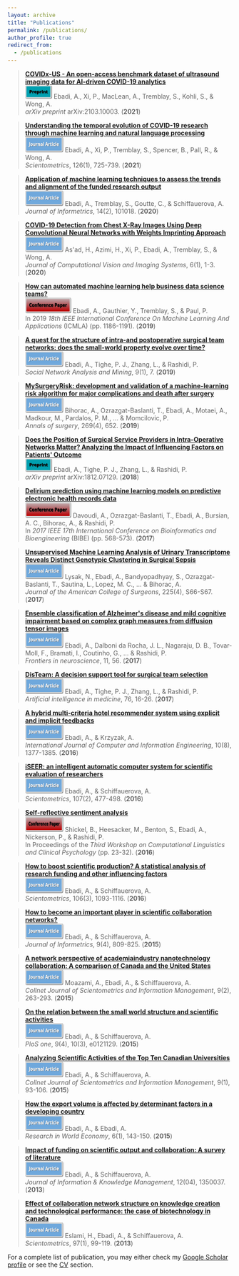 ```yaml
---
layout: archive
title: "Publications"
permalink: /publications/
author_profile: true
redirect_from:
  - /publications
---
```


<script type='text/javascript' src='https://d1bxh8uas1mnw7.cloudfront.net/assets/embed.js'></script>
<script async src="https://badge.dimensions.ai/badge.js" charset="utf-8"></script>


> [__COVIDx-US - An open-access benchmark dataset of ultrasound imaging data for AI-driven COVID-19 analytics__](https://arxiv.org/abs/2103.10003)  
> <img src="/images/Preprint.png" width="60" height="30"> Ebadi, A., Xi, P., MacLean, A., Tremblay, S., Kohli, S., & Wong, A.  
> _arXiv preprint_ arXiv:2103.10003. (__2021__)   

> [__Understanding the temporal evolution of COVID-19 research through machine learning and natural language processing__](https://link.springer.com/article/10.1007/s11192-020-03744-7)  
> <img src="/images/Journal.png" width="85" height="35"> Ebadi, A., Xi, P., Tremblay, S., Spencer, B., Pall, R., & Wong, A.  
> _Scientometrics_, 126(1), 725-739. (__2021__)
> <div data-badge-popover="right" data-badge-type="donut" data-doi="https://doi.org/10.1007/s11192-020-03744-7" data-hide-no-mentions="true" data-hide-less-than="5" class="altmetric-embed"></div>

> [__Application of machine learning techniques to assess the trends and alignment of the funded research output__](https://www.sciencedirect.com/science/article/pii/S1751157718301901)  
> <img src="/images/Journal.png" width="85" height="35"> Ebadi, A., Tremblay, S., Goutte, C., & Schiffauerova, A.  
> _Journal of Informetrics_, 14(2), 101018. (__2020__)
> <div data-badge-popover="right" data-badge-type="donut" data-doi="https://doi.org/10.1016/j.joi.2020.101018" data-condensed="true" data-hide-no-mentions="true" data-hide-less-than="5" class="altmetric-embed"></div>  

> [__COVID-19 Detection from Chest X-Ray Images Using Deep Convolutional Neural Networks with Weights Imprinting Approach__](https://www.ci-journal.net/index.php/vsl/article/download/3546/4592)  
> <img src="/images/Journal.png" width="85" height="35"> As'ad, H., Azimi, H., Xi, P., Ebadi, A., Tremblay, S., & Wong, A.  
> _Journal of Computational Vision and Imaging Systems_, 6(1), 1-3. (__2020__)  
 
> [__How can automated machine learning help business data science teams?__](https://ieeexplore.ieee.org/abstract/document/8999171/)  
> <img src="/images/Conference.png" width="103" height="35"> Ebadi, A., Gauthier, Y., Tremblay, S., & Paul, P.  
> In 2019 _18th IEEE International Conference On Machine Learning And Applications_ (ICMLA) (pp. 1186-1191). (__2019__)
> <div data-badge-popover="right" data-badge-type="donut" data-doi="https://doi.org/10.1109/ICMLA.2019.00196" data-condensed="true" data-hide-no-mentions="true" data-hide-less-than="5" class="altmetric-embed"></div>

> [__A quest for the structure of intra-and postoperative surgical team networks: does the small-world property evolve over time?__](https://link.springer.com/content/pdf/10.1007/s13278-019-0550-5.pdf)  
> <img src="/images/Journal.png" width="85" height="35"> Ebadi, A., Tighe, P. J., Zhang, L., & Rashidi, P.  
> _Social Network Analysis and Mining_, 9(1), 7. (__2019__)
> <div data-badge-popover="right" data-badge-type="donut" data-doi="https://doi.org/10.1007/s13278-019-0550-5" data-condensed="true" data-hide-no-mentions="true" data-hide-less-than="5" class="altmetric-embed"></div>

> [__MySurgeryRisk: development and validation of a machine-learning risk algorithm for major complications and death after surgery__](https://www.ncbi.nlm.nih.gov/pmc/articles/PMC6110979/)  
> <img src="/images/Journal.png" width="85" height="35"> Bihorac, A., Ozrazgat-Baslanti, T., Ebadi, A., Motaei, A., Madkour, M., Pardalos, P. M., ... & Momcilovic, P.  
> _Annals of surgery_, 269(4), 652. (__2019__)
> <div data-badge-popover="right" data-badge-type="donut" data-doi="https://doi.org/10.1097/SLA.0000000000002706" data-condensed="true" data-hide-no-mentions="true" data-hide-less-than="5" class="altmetric-embed"></div>

> [__Does the Position of Surgical Service Providers in Intra-Operative Networks Matter? Analyzing the Impact of Influencing Factors on Patients' Outcome__](https://arxiv.org/abs/1812.07129)  
> <img src="/images/Preprint.png" width="60" height="30"> Ebadi, A., Tighe, P. J., Zhang, L., & Rashidi, P.  
> _arXiv preprint_ arXiv:1812.07129. (__2018__)   
 
> [__Delirium prediction using machine learning models on predictive electronic health records data__](https://ieeexplore.ieee.org/abstract/document/8251352/)  
> <img src="/images/Conference.png" width="103" height="35"> Davoudi, A., Ozrazgat-Baslanti, T., Ebadi, A., Bursian, A. C., Bihorac, A., & Rashidi, P.  
> In _2017 IEEE 17th International Conference on Bioinformatics and Bioengineering_ (BIBE) (pp. 568-573). (__2017__)
> <div data-badge-popover="right" data-badge-type="donut" data-doi="https://doi.org/10.1109/BIBE.2017.00014" data-condensed="true" data-hide-no-mentions="true" data-hide-less-than="5" class="altmetric-embed"></div>
  
> [__Unsupervised Machine Learning Analysis of Urinary Transcriptome Reveals Distinct Genotypic Clustering in Surgical Sepsis__](https://www.journalacs.org/article/S1072-7515(17)30732-9/abstract)  
> <img src="/images/Journal.png" width="85" height="35"> Lysak, N., Ebadi, A., Bandyopadhyay, S., Ozrazgat-Baslanti, T., Sautina, L., Lopez, M. C., ... & Bihorac, A.  
> _Journal of the American College of Surgeons_, 225(4), S66-S67. (__2017__)  

> [__Ensemble classification of Alzheimer's disease and mild cognitive impairment based on complex graph measures from diffusion tensor images__](https://www.frontiersin.org/articles/10.3389/fnins.2017.00056/full)  
> <img src="/images/Journal.png" width="85" height="35"> Ebadi, A., Dalboni da Rocha, J. L., Nagaraju, D. B., Tovar-Moll, F., Bramati, I., Coutinho, G., ... & Rashidi, P.  
> _Frontiers in neuroscience_, 11, 56. (__2017__)
> <div data-badge-popover="right" data-badge-type="donut" data-doi="https://doi.org/10.3389/fnins.2017.00056" data-hide-no-mentions="true" data-hide-less-than="5" class="altmetric-embed"></div>

> [__DisTeam: A decision support tool for surgical team selection__](https://www.sciencedirect.com/science/article/pii/S093336571630272X)  
> <img src="/images/Journal.png" width="85" height="35"> Ebadi, A., Tighe, P. J., Zhang, L., & Rashidi, P.  
> _Artificial intelligence in medicine_, 76, 16-26. (__2017__)
> <div data-badge-popover="right" data-badge-type="donut" data-doi="https://doi.org/10.1016/j.artmed.2017.02.002" data-hide-no-mentions="true" data-hide-less-than="5" class="altmetric-embed"></div>

> [__A hybrid multi-criteria hotel recommender system using explicit and implicit feedbacks__](https://www.researchgate.net/profile/Ashkan-Ebadi-3/publication/318534250_A_hybrid_multi-criteria_hotel_recommender_system_using_explicit_and_implicit_feedbacks/links/596f6a7faca27280fda3148c/A-hybrid-multi-criteria-hotel-recommender-system-using-explicit-and-implicit-feedbacks.pdf)  
> <img src="/images/Journal.png" width="85" height="35"> Ebadi, A., & Krzyzak, A.  
> _International Journal of Computer and Information Engineering_, 10(8), 1377-1385. (__2016__)

> [__iSEER: an intelligent automatic computer system for scientific evaluation of researchers__](https://link.springer.com/content/pdf/10.1007/s11192-016-1852-2.pdf)  
> <img src="/images/Journal.png" width="85" height="35"> Ebadi, A., & Schiffauerova, A.  
> _Scientometrics_, 107(2), 477-498. (__2016__)
> <div data-badge-popover="right" data-badge-type="donut" data-doi="https://doi.org/10.1007/s11192-016-1852-2" data-hide-no-mentions="true" data-hide-less-than="5" class="altmetric-embed"></div>

> [__Self-reflective sentiment analysis__](https://www.aclweb.org/anthology/W16-0303.pdf)  
> <img src="/images/Conference.png" width="85" height="35"> Shickel, B., Heesacker, M., Benton, S., Ebadi, A., Nickerson, P., & Rashidi, P.  
> In Proceedings of the _Third Workshop on Computational Linguistics and Clinical Psychology_ (pp. 23-32). (__2016__)

> [__How to boost scientific production? A statistical analysis of research funding and other influencing factors__](https://link.springer.com/article/10.1007/s11192-015-1825-x)  
> <img src="/images/Journal.png" width="85" height="35"> Ebadi, A., & Schiffauerova, A.  
> _Scientometrics_, 106(3), 1093-1116. (__2016__)
> <div data-badge-popover="right" data-badge-type="donut" data-doi="https://doi.org/10.1007/s11192-015-1825-x" data-hide-no-mentions="true" data-hide-less-than="5" class="altmetric-embed"></div>

> [__How to become an important player in scientific collaboration networks?__](https://www.sciencedirect.com/science/article/pii/S1751157715000565)  
> <img src="/images/Journal.png" width="85" height="35"> Ebadi, A., & Schiffauerova, A.  
> _Journal of Informetrics_, 9(4), 809-825. (__2015__)
> <div data-badge-popover="right" data-badge-type="donut" data-doi="https://doi.org/10.1016/j.joi.2015.08.002" data-hide-no-mentions="true" data-hide-less-than="5" class="altmetric-embed"></div>

> [__A network perspective of academiaindustry nanotechnology collaboration: A comparison of Canada and the United States__](https://www.tandfonline.com/doi/abs/10.1080/09737766.2015.1069966)  
> <img src="/images/Journal.png" width="85" height="35"> Moazami, A., Ebadi, A., & Schiffauerova, A.  
> _Collnet Journal of Scientometrics and Information Management_, 9(2), 263-293. (__2015__)  

> [__On the relation between the small world structure and scientific activities__](https://journals.plos.org/plosone/article?id=10.1371/journal.pone.0121129)  
> <img src="/images/Journal.png" width="85" height="35"> Ebadi, A., & Schiffauerova, A.  
> _PloS one_, 9(4), 10(3), e0121129. (__2015__)
> <div data-badge-popover="right" data-badge-type="donut" data-doi="https://doi.org/10.1371/journal.pone.0121129" data-hide-no-mentions="true" data-hide-less-than="5" class="altmetric-embed"></div>

> [__Analyzing Scientific Activities of the Top Ten Canadian Universities__](https://www.tandfonline.com/doi/abs/10.1080/09737766.2015.1027095)  
> <img src="/images/Journal.png" width="85" height="35"> Ebadi, A., & Schiffauerova, A.  
> _Collnet Journal of Scientometrics and Information Management_, 9(1), 93-106. (__2015__)

> [__How the export volume is affected by determinant factors in a developing country__](https://citeseerx.ist.psu.edu/viewdoc/download?doi=10.1.1.1026.9628&rep=rep1&type=pdf)  
> <img src="/images/Journal.png" width="85" height="35"> Ebadi, A., & Ebadi, A.  
> _Research in World Economy_, 6(1), 143-150. (__2015__)

> [__Impact of funding on scientific output and collaboration: A survey of literature__](https://www.worldscientific.com/doi/abs/10.1142/S0219649213500378)  
> <img src="/images/Journal.png" width="85" height="35"> Ebadi, A., & Schiffauerova, A.  
> _Journal of Information & Knowledge Management_, 12(04), 1350037. (__2013__)
> <div data-badge-popover="right" data-badge-type="donut" data-doi="https://doi.org/10.1142/S0219649213500378" data-hide-no-mentions="true" data-hide-less-than="5" class="altmetric-embed"></div>
 
 > [__Effect of collaboration network structure on knowledge creation and technological performance: the case of biotechnology in Canada__](https://link.springer.com/content/pdf/10.1007/s11192-013-1069-6.pdf)  
> <img src="/images/Journal.png" width="85" height="35"> Eslami, H., Ebadi, A., & Schiffauerova, A.  
> _Scientometrics_, 97(1), 99-119. (__2013__)
> <div data-badge-popover="right" data-badge-type="donut" data-doi="https://doi.org/10.1007/s11192-013-1069-6" data-hide-no-mentions="true" data-hide-less-than="5" class="altmetric-embed"></div><span class="__dimensions_badge_embed__" data-doi="10.1007/s11192-013-1069-6" data-hide-zero-citations="true" data-style="small_circle"></span>


For a complete list of publication, you may either check my [Google Scholar profile](https://scholar.google.ca/citations?user=QY04IUkAAAAJ&hl=en) or see the [CV]('/CV/') section.

 
